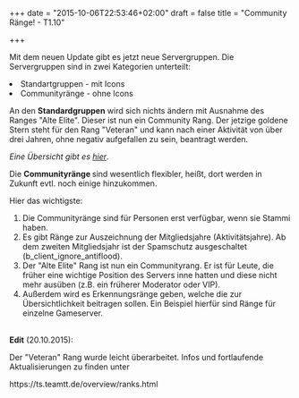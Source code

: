 +++
date = "2015-10-06T22:53:46+02:00"
draft = false
title = "Community Ränge! - T1.10"

+++
<p>Mit dem neuen Update gibt es jetzt neue Servergruppen. Die Servergruppen sind in zwei Kategorien unterteilt:</p>
<li>Standartgruppen - mit Icons</li>
<li>Communityr&auml;nge - ohne Icons</li>
<p>An den <strong> Standardgruppen</strong> wird sich nichts &auml;ndern mit Ausnahme des Ranges "Alte Elite". Dieser ist nun ein Community Rang. Der jetzige goldene Stern steht f&uuml;r den Rang "Veteran" und kann nach einer Aktivit&auml;t von &uuml;ber drei Jahren, ohne negativ aufgefallen zu sein, beantragt werden.</p>
<p> <i>Eine &Uuml;bersicht gibt es <a href="https://ts.teamtt.de/overview/ranks.html">hier</a></i>.</p>
<p>Die <strong> Communityr&auml;nge </strong> sind wesentlich flexibler, hei&szlig;t, dort werden in Zukunft evtl. noch einige hinzukommen. </p>
<p>Hier das wichtigste: 
<ol><li>Die Communityr&auml;nge sind f&uuml;r Personen erst verf&uuml;gbar, wenn sie Stammi haben.</li>
<li>Es gibt R&auml;nge zur Auszeichnung der Mitgliedsjahre (Aktivit&auml;tsjahre). Ab dem zweiten Mitgliedsjahr ist der Spamschutz ausgeschaltet (b_client_ignore_antiflood).</li>
<li>Der "Alte Elite" Rang ist nun ein Communityrang. Er ist f&uuml;r Leute, die fr&uuml;her eine wichtige Position des Servers inne hatten und diese nicht mehr aus&uuml;ben (z.B. ein fr&uuml;herer Moderator oder VIP). </li>
<li>Au&szlig;erdem wird es Erkennungsr&auml;nge geben, welche die zur &Uuml;bersichtlichkeit beitragen sollen. Ein Beispiel hierf&uuml;r sind R&auml;nge f&uuml;r einzelne Gameserver.</ol></li>
<br>
<strong>Edit</strong> (20.10.2015):
<p>Der "Veteran" Rang wurde leicht &uuml;berarbeitet. Infos und fortlaufende Aktualisierungen zu finden unter </p> https://ts.teamtt.de/overview/ranks.html
